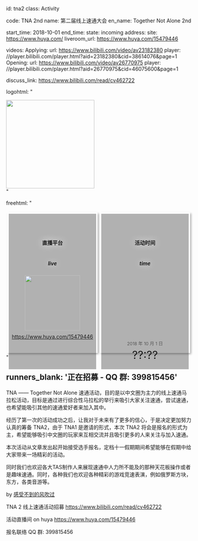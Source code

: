 id: tna2
class: Activity

code: TNA 2nd
name: 第二届线上速通大会
en_name: Together Not Alone 2nd
<!-- cover_url: http://img4ye.oss-cn-hangzhou.aliyuncs.com/tna/activities/tna1w.png -->

start_time: 2018-10-01
end_time:
state: incoming
address: 
site: https://www.huya.com/
liveroom_url: https://www.huya.com/15479446

videos:
  Applying:
    url: https://www.bilibili.com/video/av23182380
    player: //player.bilibili.com/player.html?aid=23182380&cid=38614076&page=1
  Opening: 
    url: https://www.bilibili.com/video/av26770975
    player: //player.bilibili.com/player.html?aid=26770975&cid=46075600&page=1

discuss_link: https://www.bilibili.com/read/cv462722

logohtml: "
  <style>
    .tna2logo {
    }
    .tna2logo img {
      width: 240px;
    }
  </style>
  <div class='tna2logo'>
    <img src='http://img4ye.oss-cn-hangzhou.aliyuncs.com/tna/activities/tna2-d7ecff.png' />
  </div>
"

freehtml: "
  <style>
    .iiiii {
      display: flex;
    }

    .iiiii .live, .iiiii .time {
      flex: 1;
      margin: 3px;
      border: solid 1px rgba(255, 255, 255, 0.4);
      padding: 3px;
      box-shadow: 3px 3px 5px rgba(0, 0, 0, 0.3);
      min-height: 200px;
    }

    .ccc {
      height: 100%;
      background-color: rgba(0, 0, 0, 0.3);
      display: flex;
      flex-direction: column;
      /*justify-content: center;*/
      align-items: center;
      padding-top: 1.5rem;
      padding-bottom: 1.5rem;
    }
    .ccc i {
      font-size: 30px;
      margin-bottom: 1.5rem;
      text-shadow: 0 0 20px white;
    }
    .ccc h4 {
      text-shadow: 0 0 20px white;
    }
    .ccc h5 {
      text-shadow: 0 0 20px white;
      margin-bottom: 1.5rem;
    }

    .live-site-img {
      margin-bottom: 0.5rem;
    }
    .live-site-img img {
      width: 150px;
    }
    .live-site {
      margin-bottom: 8px;
    }

    .ccc .ti {
      flex: 1;
      display: flex;
      flex-direction: column;
      justify-content: flex-end;
      align-items: center;
    }
    .time .date {
      font-size: 12px;
      opacity: 0.6;
      margin-bottom: 0.5rem;
    }
    .time .ttime {
      font-size: 30px;
      line-height: 30px;
    }
  </style>
  <div class='iiiii'>
    <div class='live'>
      <div class='ccc'>
        <i class='fa fa-video-camera'></i>
        <h4>直播平台</h4>
        <h5>live</h5>
        <div class='live-site-img'>
          <img src='http://img4ye.oss-cn-hangzhou.aliyuncs.com/tna/activities/huya.png' />
        </div>
        <div class='live-site'>
          <a class='link' href='https://www.huya.com/15479446' target='_blank'>https://www.huya.com/15479446</a>
        </div>
      </div>
    </div>
    <div class='time'>
      <div class='ccc'>
        <i class='fa fa-clock-o'></i>
        <h4>活动时间</h4>
        <h5>time</h5>
        <div class='ti'>
          <div class='date titlefont'>2018 年 10 月 1 日</div>
          <div class='ttime titlefont'>??:??</div>
        </div>
      </div>
    </div>
  </div>
"

runners_blank: '正在招募 - QQ 群: 399815456'
---

TNA —— Together Not Alone 速通活动，目的是以中文圈为主力的线上速通马拉松活动，目标是通过进行综合性马拉松的举行来吸引大家关注速通，尝试速通，也希望能吸引其他的速通爱好者来加入其中。

经历了第一次的活动成功之后，让我对于未来有了更多的信心，于是决定更加努力认真的筹备 TNA2，由于 TNA1 是邀请的形式，本次 TNA2 将会是报名的形式为主，希望能够吸引中文圈的玩家来互相交流并且吸引更多的人来关注与加入速通。

本次活动从文章发出起开始接受选手报名，定档十一假期期间希望能够在假期中给大家带来一场精彩的活动。

同时我们也欢迎各大TAS制作人来展现速通中人力所不能及的那种天花板操作或者是趣味速通。同时，各种我们也欢迎各种精彩的游戏竞速表演，例如俄罗斯方块，东方，各类音游等。

by [感受不到的风吹过](https://space.bilibili.com/599126/#/)
<br />

TNA 2 线上速通活动招募
https://www.bilibili.com/read/cv462722

活动直播间 on huya
https://www.huya.com/15479446

报名联络 QQ 群: 399815456
